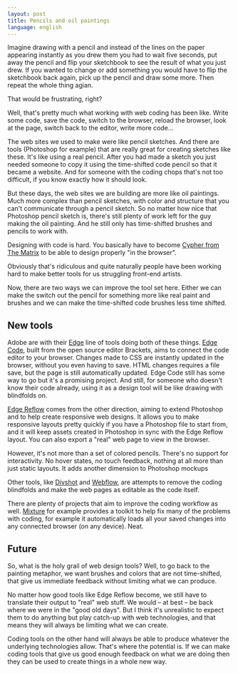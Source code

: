 ```yaml
---
layout: post
title: Pencils and oil paintings
language: english
---
```


Imagine drawing with a pencil and instead of the lines on the paper appearing instantly as you drew them you had to wait five seconds, put away the pencil and flip your sketchbook to see the result of what you just drew. If you wanted to change or add something you would have to flip the sketchbook back again, pick up the pencil and draw some more. Then repeat the whole thing agian. 

That would be frustrating, right? 

Well, that's pretty much what working with web coding has been like. Write some code, save the code, switch to the browser, reload the browser, look at the page, switch back to the editor, write more code…

The web sites we used to make were like pencil sketches. And there are tools (Photoshop for example) that are really great for creating sketches like these. It's like using a real pencil. After you had made a sketch you just needed someone to copy it using the time-shifted code pencil so that it became a website. And for someone with the coding chops that's not too difficult, if you know exactly how it should look.

But these days, the web sites we are building are more like oil paintings. Much more complex than pencil sketches, with color and structure that you can't communicate through a pencil sketch. So no matter how nice that Photoshop pencil sketch is, there's still plenty of work left for the guy making the oil painting. And he still only has time-shifted brushes and pencils to work with. 

Designing with code is hard. You basically have to become [Cypher from The Matrix](http://www.youtube.com/watch?v=3vAnuBtyEYE) to be able to design properly "in the browser".

Obviously that's ridiculous and quite naturally people have been working hard to make better tools for us struggling front-end artists.

Now, there are two ways we can improve the tool set here. Either we can make the switch out the pencil for something more like real paint and brushes and we can make the time-shifted code brushes less time shifted.

## New tools

Adobe are with their [Edge](http://html.adobe.com/edge/) line of tools doing both of these things. [Edge Code](http://html.adobe.com/edge/code), built from the open source editor Brackets, aims to connect the code editor to your browser. Changes made to CSS are instantly updated in the browser, without you even having to save. HTML changes requires a file save, but the page is still automatically updated. Edge Code still has some way to go but it's a promising project. And still, for someone who doesn't know their code already, using it as a design tool will be like drawing with blindfolds on.

[Edge Reflow](http://html.adobe.com/edge/reflow) comes from the other direction, aiming to extend Photoshop and to help create responsive web designs. It allows you to make responsive layouts pretty quickly if you have a Photoshop file to start from, and it will keep assets created in Photoshop in sync with the Edge Reflow layout. You can also export a "real" web page to view in the browser. 

However, it's not more than a set of colored pencils. There's no support for interactivity. No hover states, no touch feedback, nothing at all more than just static layouts. It adds another dimension to Photoshop mockups

Other tools, like [Divshot](http://www.divshot.com/) and [Webflow](https://webflow.com/), are attempts to remove the coding blindfolds and make the web pages as editable as the code itself.

There are plenty of projects that aim to improve the coding workflow as well. [Mixture](http://mixture.io/) for example provides a toolkit to help fix many of the problems with coding, for example it automatically loads all your saved changes into any connected browser (on any device). Neat.

## Future

So, what is the holy grail of web design tools? Well, to go back to the painting metaphor, we want brushes and colors that are not time-shifted, that give us immediate feedback without limiting what we can produce.

No matter how good tools like Edge Reflow become, we still have to translate their output to "real" web stuff. We would – at best – be back where we were in the "good old days". But I think it's unrealistic to expect them to do anything but play catch-up with web technologies, and that means they will always be limiting what we can create.

Coding tools on the other hand will always be able to produce whatever the underlying technologies allow. That's where the potential is. If we can make coding tools that give us good enough feedback on what we are doing then they can be used to create things in a whole new way.